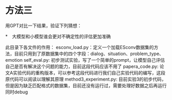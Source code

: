 # 方法三
用GPT对比一下结果，验证下列猜想：

*　大模型和小模型谁会更对不确定性的评估更加准确

此目录下各文件的作用：
esconv_load.py：定义一个加载ESconv数据集的方法，目前只用到了原数据集中的四个字段：dialog、situation、problem_type、emotion
self_eval.py: 初步测试实验，写了一个简单的prompt，让模型自己评估自己是否有解决这个问题的能力，目前这段代码应该不用了
papera_code.py: 论文A实验代码的重构版本，可以参考这段代码进行我们自己实验代码的编写，这段原代码可以阅读以理解其原理
method3_experiment.py: 目前实验3的初步代码，但是因为缺乏匹配格式的数据集，目前还没有运行过，需要处理好数据之后再运行同时debug